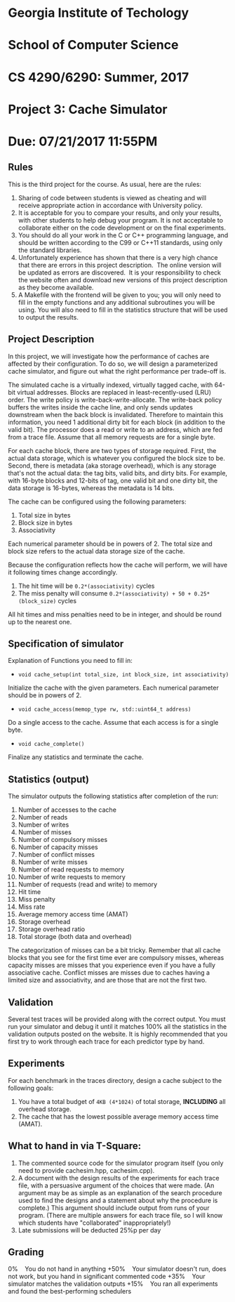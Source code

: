 # Georgia Institute of Techology
# School of Computer Science
# CS 4290/6290: Summer, 2017
# Project 3: Cache Simulator
# Due: 07/21/2017 11:55PM

Rules
-----
This is the third project for the course. As usual, here are the rules:

1. Sharing of code between students is viewed as cheating and will receive appropriate action in accordance with
   University policy. 
2. It is acceptable for you to compare your results, and only your results, with other students to help debug your
   program. It is not acceptable to collaborate either on the code development or on the final experiments. 
3. You should do all your work in the C or C++ programming language, and should be written according to the C99 or C++11
   standards, using only the standard libraries.
4. Unfortunately experience has shown that there is a very high chance that there are errors in this project
   description.  The online version will be updated as errors are discovered.  It is your responsibility to check the
   website often and download new versions of this project description as they become available. 
5. A Makefile with the frontend will be given to you; you will only need to fill in the empty functions and any
   additional subroutines you will be using. You will also need to fill in the statistics structure that will be used to
   output the results.

Project Description
--------------------
In this project, we will investigate how the performance of caches are affected by their configuration. To do so, we
will design a parameterized cache simulator, and figure out what the right performance per trade-off is.

The simulated cache is a virtually indexed, virtually tagged cache, with 64-bit virtual addresses. Blocks are replaced
in least-recently-used (LRU) order. The write policy is write-back-write-allocate. The write-back policy buffers the
writes inside the cache line, and only sends updates downstream when the back block is invalidated. Therefore to
maintain this information, you need 1 additional dirty bit for each block (in addition to the valid bit). The processor
does a read or write to an address, which are fed from a trace file.  Assume that all memory requests are for a single
byte.

For each cache block, there are two types of storage required. First, the actual data storage, which is whatever you
configured the block size to be. Second, there is metadata (aka storage overhead), which is any storage that's not the
actual data: the tag bits, valid bits, and dirty bits. For example, with 16-byte blocks and 12-bits of tag, one valid
bit and one dirty bit, the data storage is 16-bytes, whereas the metadata is 14 bits. 

The cache can be configured using the following parameters:

1. Total size in bytes
2. Block size in bytes
3. Associativity

Each numerical parameter should be in powers of 2. The total size and block size refers to the actual data storage size
of the cache.

Because the configuration reflects how the cache will perform, we will have it following times change accordingly.

1. The hit time will be ``0.2*(associativity)`` cycles
2. The miss penalty will consume ``0.2*(associativity) + 50 + 0.25*(block_size)`` cycles

All hit times and miss penalties need to be in integer, and should be round up to the nearest one.

Specification of simulator
---------------------------
Explanation of Functions you need to fill in:

* ``void cache_setup(int total_size, int block_size, int associativity)``

Initialize the cache with the given parameters. Each numerical parameter should be in powers of 2.

* ``void cache_access(memop_type rw, std::uint64_t address)``

Do a single access to the cache. Assume that each access is for a single byte.

* ``void cache_complete()``

Finalize any statistics and terminate the cache.

Statistics (output)
--------------------
The simulator outputs the following statistics after completion of the run:

1. Number of accesses to the cache
2. Number of reads
3. Number of writes
4. Number of misses
5. Number of compulsory misses
6. Number of capacity misses
7. Number of conflict misses
8. Number of write misses
9. Number of read requests to memory
10. Number of write requests to memory
11. Number of requests (read and write) to memory
12. Hit time
13. Miss penalty
14. Miss rate
15. Average memory access time (AMAT)
16. Storage overhead
17. Storage overhead ratio
18. Total storage (both data and overhead)

The categorization of misses can be a bit tricky. Remember that all cache blocks that you see for the first time ever
are compulsory misses, whereas capacity misses are misses that you experience even if you have a fully associative
cache. Conflict misses are misses due to caches having a limited size and associativity, and are those that are not the
first two.

Validation
----------
Several test traces will be provided along with the correct output. You must run your simulator and debug it until it
matches 100% all the statistics in the validation outputs posted on the website. It is highly recommended that you first
try to work through each trace for each predictor type by hand.

Experiments
-----------
For each benchmark in the traces directory, design a cache subject to the following goals: 

1. You have a total budget of ``4KB (4*1024)`` of total storage, **INCLUDING** all overhead storage.
2. The cache that has the lowest possible average memory access time (AMAT).

What to hand in via T-Square:
-----------------------------
1. The commented source code for the simulator program itself (you only need to provide cachesim.hpp, cachesim.cpp).
2. A document with the design results of the experiments for each trace file, with a persuasive argument of the choices
   that were made. (An argument may be as simple as an explanation of the search procedure used to find the designs and
   a statement about why the procedure is complete.) This argument should include output from runs of your program.
   (There are multiple answers for each trace file, so I will know which students have "collaborated" inappropriately!) 
3. Late submissions will be deducted 25%p per day

Grading
-------
0%    You do not hand in anything
+50%    Your simulator doesn't run, does not work, but you hand in significant commented code 
+35%    Your simulator matches the validation outputs
+15%    You ran all experiments and found the best-performing schedulers
